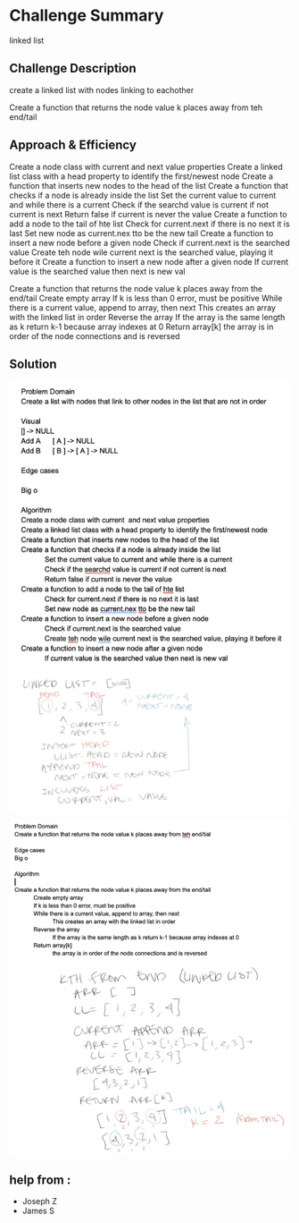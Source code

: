 # Challenge Summary
linked list

## Challenge Description
create a linked list with nodes linking to eachother

Create a function that returns the node value k places away from teh end/tail

## Approach & Efficiency
Create a node class with current  and next value properties
Create a linked list class with a head property to identify the first/newest node
Create a function that inserts new nodes to the head of the list
Create a function that checks if a node is already inside the list
	Set the current value to current and while there is a current
	Check if the searchd value is current if not current is next
	Return false if current is never the value
Create a function to add a node to the tail of hte list
	Check for current.next if there is no next it is last
	Set new node as current.nex tto be the new tail
Create a function to insert a new node before a given node
	Check if current.next is the searched value
	Create teh node wile current next is the searched value, playing it before it
Create a function to insert a new node after a given node
If current value is the searched value then next is new val

Create a function that returns the node value k places away from the end/tail
	Create empty array
	If k is less than 0 error, must be positive
	While there is a current value, append to array, then next
		This creates an array with the linked list in order
	Reverse the array
		If the array is the same length as k return k-1 because array indexes at 0
	Return array[k]
the array is in order of the node connections and is reversed



## Solution
![linked list whiteboard image](/assets/linked_list.png)

![ll kth from end whiteboard image](/assets/ll_kth_from_end.png)

## help from :
- Joseph Z
- James S


